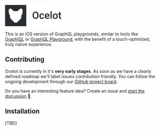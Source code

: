 <img src=".github/logo_text_dark.png" alt="Ocelot logo" height="70">

This is an iOS version of GraphQL playgrounds, similar to tools like [GraphiQL](https://github.com/graphql/graphiql) or [GraphQL Playground](https://github.com/prisma/graphql-playground), with the benefit of a touch-optimized, truly native experience.

## Contributing

Ocelot is currently in it's **very early stages**. As soon as we have a clearly defined roadmap we'll label issues contribution friendly.
You can follow the ongoing development through our [GitHub project board](https://github.com/ocelotgraphql/ios/projects/1).

Do you have an interesting feature idea? Create an issue and [start the discussion](https://github.com/ocelotgraphql/ios/issues/new) 💭.

## Installation

[TBD]
